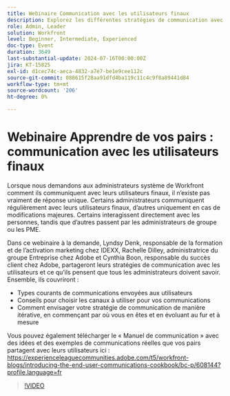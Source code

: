 ```yaml
---
title: Webinaire Communication avec les utilisateurs finaux
description: Explorez les différentes stratégies de communication avec les utilisateurs de Workfront dans notre webinaire à la demande. Avec les experts d’IDEXX, d’Adobe et d’Adobe Workfront, découvrez des canaux et des types de communications efficaces, et apprenez à faire évoluer votre stratégie de manière itérative.
role: Admin, Leader
solution: Workfront
level: Beginner, Intermediate, Experienced
doc-type: Event
duration: 3649
last-substantial-update: 2024-07-16T00:00:00Z
jira: KT-15825
exl-id: d1cec74c-aeca-4832-a7e7-be1e9cee112c
source-git-commit: 088615f28aa91dfd4ba119c11c4c9f8a89441d84
workflow-type: tm+mt
source-wordcount: '206'
ht-degree: 0%

---
```


# Webinaire Apprendre de vos pairs : communication avec les utilisateurs finaux

Lorsque nous demandons aux administrateurs système de Workfront comment ils communiquent avec leurs utilisateurs finaux, il n’existe pas vraiment de réponse unique. Certains administrateurs communiquent régulièrement avec leurs utilisateurs finaux, d’autres uniquement en cas de modifications majeures. Certains interagissent directement avec les personnes, tandis que d’autres passent par les administrateurs de groupe ou les PME.

Dans ce webinaire à la demande, Lyndsy Denk, responsable de la formation et de l’activation marketing chez IDEXX, Rachelle Dilley, administratrice du groupe Entreprise chez Adobe et Cynthia Boon, responsable du succès client chez Adobe, partageront leurs stratégies de communication avec les utilisateurs et ce qu’ils pensent que tous les administrateurs doivent savoir. Ensemble, ils couvriront :

* Types courants de communications envoyées aux utilisateurs
* Conseils pour choisir les canaux à utiliser pour vos communications
* Comment envisager votre stratégie de communication de manière itérative, en commençant par où vous en êtes et en évoluant au fur et à mesure

Vous pouvez également télécharger le « Manuel de communication » avec des idées et des exemples de communications réelles que vos pairs partagent avec leurs utilisateurs ici : https://experienceleaguecommunities.adobe.com/t5/workfront-blogs/introducing-the-end-user-communications-cookbook/bc-p/608144?profile.language=fr

>[!VIDEO](https://video.tv.adobe.com/v/3431019/?learn=on)
